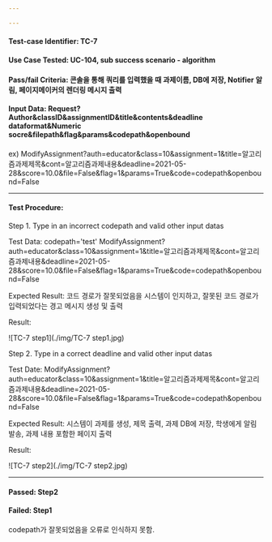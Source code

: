 ```yaml
---

---
```


#### Test-case Identifier: TC-7

#### Use Case Tested: UC-104, sub success scenario - algorithm

#### Pass/fail Criteria: 콘솔을 통해 쿼리를 입력했을 때 과제이름, DB에 저장, Notifier 알림, 페이지메이커의 렌더링 메시지 출력

#### Input Data: Request?Author&classID&assignmentID&title&contents&deadline dataformat&Numeric socre&filepath&flag&params&codepath&openbound

ex) ModifyAssignment?auth=educator&class=10&assignment=1&title=알고리즘과제제목&cont=알고리즘과제내용&deadline=2021-05-28&score=10.0&file=False&flag=1&params=True&code=codepath&openbound=False

------

#### Test Procedure:

Step 1. Type in an incorrect codepath and  valid other input datas

Test Data: codepath='test'
	ModifyAssignment?auth=educator&class=10&assignment=1&title=알고리즘과제제목&cont=알고리즘과제내용&deadline=2021-05-28&score=10.0&file=False&flag=1&params=True&code=codepath&openbound=False

Expected Result: 코드 경로가 잘못되었음을 시스템이 인지하고, 잘못된 코드 경로가 입력되었다는 경고 메시지 생성 및 출력

Result:

![TC-7 step1](./img/TC-7 step1.jpg)

Step 2. Type in a correct deadline and valid other input datas

Test Date: ModifyAssignment?auth=educator&class=10&assignment=1&title=알고리즘과제제목&cont=알고리즘과제내용&deadline=2021-05-28&score=10.0&file=False&flag=1&params=True&code=codepath&openbound=False

Expected Result: 시스템이 과제를 생성, 제목 출력, 과제 DB에 저장, 학생에게 알림 발송, 과제 내용 포함한 페이지 출력

Result:

![TC-7 step2](./img/TC-7 step2.jpg)

------

#### Passed: Step2

#### Failed: Step1

codepath가 잘못되었음을 오류로 인식하지 못함.